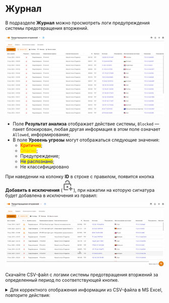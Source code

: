 # Журнал

В подразделе **Журнал** можно просмотреть логи предупреждения системы предотвращения вторжений.

![](../../../.gitbook/assets/log.png)

* Поле **Результат анализа** отображает действие системы, `Blocked` — пакет блокирован, любая другая информация в этом поле означает `Allowed`, информирование;
* В поле **Уровень угрозы** могут отображаться следующие значения:
  * <mark style="color:red;">Критично</mark>;
  * <mark style="color:orange;">Опасно</mark>;
  * Предупреждение;
  * <mark style="color:blue;">Не распознано</mark>;
  * Не классифицировано

При наведении на колонку **ID** в строке с правилом, появится кнопка **Добавить в исключения** (![](../../../.gitbook/assets/icon-lock.png)), при нажатии на которую сигнатура будет добавлена в  исключения из правил: 

![](../../../.gitbook/assets/log.gif)

Скачайте CSV-файл с логами системы предотвращения вторжений за определенный период по соответствующей кнопке. 

<details>

<summary>Для корректного отображения информации из CSV-файла в MS Excel, повторите действия:</summary>

1\. Откройте CSV-файл в MS Excel и выделите весь первый столбец.

2\. Перейдите во вкладку **Данные** и нажмите кнопку **Текст по столбцам**. 

3\. В открывшемся окне выберите **с разделителями** и нажмите **Далее**:

![](../../../.gitbook/assets/log1.png)

4\. В блоке **Символом-разделителем является:**  выберите **запятая** и нажмите **Далее**:

![](../../../.gitbook/assets/log2.png)

5\. В блоке **Формат данных столбца** выберите **Текстовый** и нажмите **Готово**:

![](../../../.gitbook/assets/log3.png)

</details>
